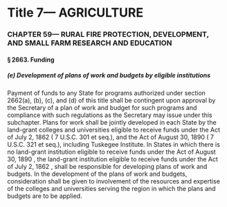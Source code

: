 
# Title 7— AGRICULTURE
### CHAPTER 59— RURAL FIRE PROTECTION, DEVELOPMENT, AND SMALL FARM RESEARCH AND EDUCATION
#### § 2663. Funding
##### (e) Development of plans of work and budgets by eligible institutions

Payment of funds to any State for programs authorized under section 2662(a), (b), (c), and (d) of this title shall be contingent upon approval by the Secretary of a plan of work and budget for such programs and compliance with such regulations as the Secretary may issue under this subchapter. Plans for work shall be jointly developed in each State by the land-grant colleges and universities eligible to receive funds under the Act of July 2, 1862 ( 7 U.S.C. 301 et seq.), and the Act of August 30, 1890 ( 7 U.S.C. 321 et seq.), including Tuskegee Institute. In States in which there is no land-grant institution eligible to receive funds under the Act of August 30, 1890 , the land-grant institution eligible to receive funds under the Act of July 2, 1862 , shall be responsible for developing plans of work and budgets. In the development of the plans of work and budgets, consideration shall be given to involvement of the resources and expertise of the colleges and universities serving the region in which the plans and budgets are to be applied.
